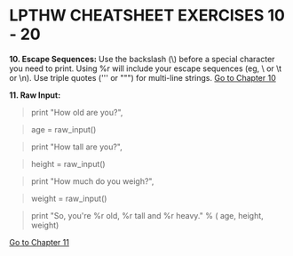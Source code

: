 LPTHW CHEATSHEET EXERCISES 10 - 20
=======
**10\. Escape Sequences:**
Use the backslash (\\) before a special character you need to print. Using %r will include your escape sequences (eg, \\ or \\t or \\n). Use triple quotes (''' or """) for multi-line strings. [Go to Chapter 10](http://learnpythonthehardway.org/book/ex10.html)


**11\. Raw Input:**
> print "How old are you?",

> age = raw_input()

> print "How tall are you?",

> height = raw_input()

> print "How much do you weigh?",

> weight = raw_input()

> print "So, you're %r old, %r tall and %r heavy." % (
    age, height, weight)
    
[Go to Chapter 11](http://learnpythonthehardway.org/book/ex11.html)
